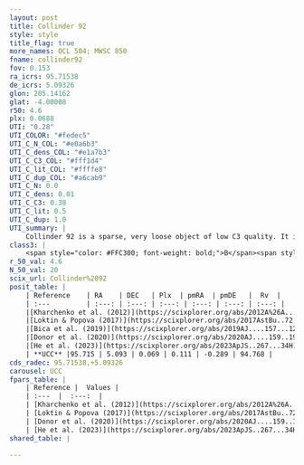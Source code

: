 ```yaml
---
layout: post
title: Collinder 92
style: style
title_flag: true
more_names: OCL 504; MWSC 850
fname: collinder92
fov: 0.153
ra_icrs: 95.71538
de_icrs: 5.09326
glon: 205.14162
glat: -4.00008
r50: 4.6
plx: 0.0688
UTI: "0.28"
UTI_COLOR: "#fedec5"
UTI_C_N_COL: "#e0a6b3"
UTI_C_dens_COL: "#e1a7b3"
UTI_C_C3_COL: "#fff1d4"
UTI_C_lit_COL: "#ffffe8"
UTI_C_dup_COL: "#a6cab9"
UTI_C_N: 0.0
UTI_C_dens: 0.01
UTI_C_C3: 0.38
UTI_C_lit: 0.5
UTI_C_dup: 1.0
UTI_summary: |
    Collinder 92 is a sparse, very loose object of low C3 quality. It is moderately studied in the literature.<br><br><span style="color: #99180f; font-weight: bold;">Warning: </span>contains less than 25 stars with <i>P>0.5</i> estimated.
class3: |
    <span style="color: #FFC300; font-weight: bold;">B</span><span style="color: red; font-weight: bold;">C</span>
r_50_val: 4.6
N_50_val: 20
scix_url: Collinder%2092
posit_table: |
    | Reference    | RA    | DEC   | Plx  | pmRA  | pmDE   |  Rv  |
    | :---         | :---: | :---: | :---: | :---: | :---: | :---: |
    |[Kharchenko et al. (2012)](https://scixplorer.org/abs/2012A%26A...543A.156K) | 95.73 | 5.1 | -- | -1.58 | -0.73 | -- |
    |[Loktin & Popova (2017)](https://scixplorer.org/abs/2017AstBu..72..257L) | 95.73 | 5.118 | -- | -0.67 | -2.12 | -- |
    |[Bica et al. (2019)](https://scixplorer.org/abs/2019AJ....157...12B) | 95.717 | 5.134 | -- | -- | -- | -- |
    |[Donor et al. (2020)](https://scixplorer.org/abs/2020AJ....159..199D) | 95.73 | 5.1 | -- | -0.04 | 0.23 | 84.9 |
    |[He et al. (2023)](https://scixplorer.org/abs/2023ApJS..267...34H) | 95.726 | 5.069 | 0.149 | 0.2 | -0.002 | 70.42 |
    | **UCC** |95.715 | 5.093 | 0.069 | 0.111 | -0.289 | 94.768 | 
cds_radec: 95.71538,+5.09326
carousel: UCC
fpars_table: |
    | Reference |  Values |
    | :---  |  :---:  |
    | [Kharchenko et al. (2012)](https://scixplorer.org/abs/2012A%26A...543A.156K) | `e_bv=0.521, distance=2670, log_age=9.145` |
    | [Loktin & Popova (2017)](https://scixplorer.org/abs/2017AstBu..72..257L) | `E(B-V)=0.289, Dmod=12.381, logt=9.391` |
    | [Donor et al. (2020)](https://scixplorer.org/abs/2020AJ....159..199D) | `Fe/H=-0.42` |
    | [He et al. (2023)](https://scixplorer.org/abs/2023ApJS..267...34H) | `A0=1.5, m-M=13.55, logA=8.2` |
shared_table: |
    
---
```

